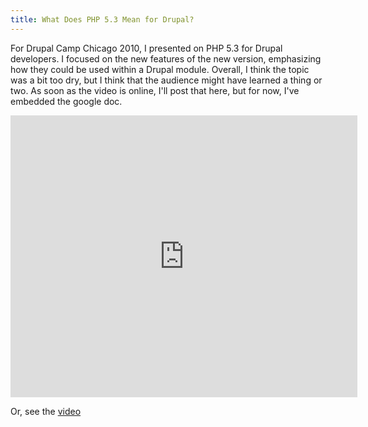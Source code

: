 ```yaml
---
title: What Does PHP 5.3 Mean for Drupal?
---
```


For Drupal Camp Chicago 2010, I presented on PHP 5.3 for Drupal developers. I focused on the new features of the new version, emphasizing how they could be used within a Drupal module. Overall, I think the topic was a bit too dry, but I think that the audience might have learned a thing or two. As soon as the video is online, I'll post that here, but for now, I've embedded the google doc.

<iframe src="http://docs.google.com/present/embed?id=ds4jgcj_50dtvh4hgc&amp;size=m" frameborder="0" width="555" height="451"></iframe>

Or, see the <a  target='_blank' href="http://www.cdmug.org/node/244">video</a>

